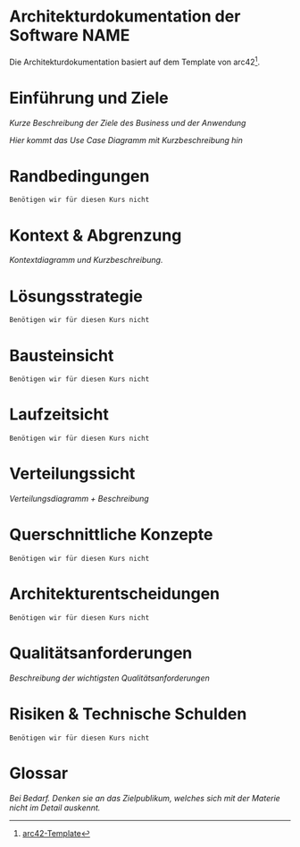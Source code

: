 # Architekturdokumentation der Software NAME

Die Architekturdokumentation basiert auf dem Template von arc42[^1].

# Einführung und Ziele

*Kurze Beschreibung der Ziele des Business und der Anwendung* 

*Hier kommt das Use Case Diagramm mit Kurzbeschreibung hin*

# Randbedingungen

```Benötigen wir für diesen Kurs nicht```

# Kontext & Abgrenzung

*Kontextdiagramm und Kurzbeschreibung.*

# Lösungsstrategie

```Benötigen wir für diesen Kurs nicht```

# Bausteinsicht

```Benötigen wir für diesen Kurs nicht```

# Laufzeitsicht

```Benötigen wir für diesen Kurs nicht```

# Verteilungssicht

*Verteilungsdiagramm + Beschreibung*

# Querschnittliche Konzepte

```Benötigen wir für diesen Kurs nicht```

# Architekturentscheidungen

```Benötigen wir für diesen Kurs nicht```

# Qualitätsanforderungen

*Beschreibung der wichtigsten Qualitätsanforderungen*

# Risiken & Technische Schulden

```Benötigen wir für diesen Kurs nicht```

# Glossar

*Bei Bedarf. Denken sie an das Zielpublikum, welches sich mit der Materie nicht im Detail auskennt.*

[^1]: [arc42-Template](https://www.arc42.de/overview/)
